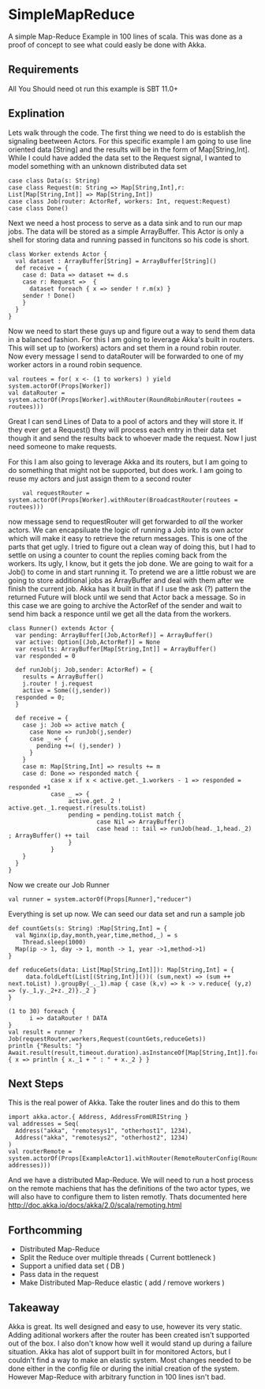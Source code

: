 # SimpleMapReduce

A simple Map-Reduce Example in 100 lines of scala. 
This was done as a proof of concept to see what could easly be done with Akka. 


## Requirements

All You Should need ot run this example is SBT 11.0+ 

## Explination

Lets walk through the code. The first thing we need to do is establish the signaling beetween Actors. For this specific example I am going to use line oriented data [String] and the results will be in the form of Map[String,Int]. While I could have added the data set to the Request signal, I wanted to model something with an unknown distributed data set 

```
case class Data(s: String)
case class Request(m: String => Map[String,Int],r: List[Map[String,Int]] => Map[String,Int])
case class Job(router: ActorRef, workers: Int, request:Request)
case class Done()
```

Next we need a host process to serve as a data sink and to run our map jobs. The data will be stored as a simple ArrayBuffer. This Actor is only a shell for storing data and running passed in funcitons so his code is short.

```
class Worker extends Actor {
  val dataset : ArrayBuffer[String] = ArrayBuffer[String]()
  def receive = { 
    case d: Data => dataset += d.s
    case r: Request =>  {
      dataset foreach { x => sender ! r.m(x) }
    sender ! Done()
    }
  }
}
```

Now we need to start these guys up and figure out a way to send them data in a balanced fashion. For this I am going to leverage Akka's built in routers. This will set up to (workers) actors and set them in a round robin router. Now every message I send to dataRouter will be forwarded to one of my worker actors in a round robin sequence. 

```
val routees = for( x <- (1 to workers) ) yield system.actorOf(Props[Worker]) 
val dataRouter = system.actorOf(Props[Worker].withRouter(RoundRobinRouter(routees = routees)))
```

Great I can send Lines of Data to a pool of actors and they will store it. If they ever get a Request() they will process each entry in their data set though it and send the results back to whoever made the request. Now I just need someone to make requests. 

For this I am also going to leverage Akka and its routers, but I am going to do something that might not be supported, but does work. I am going to reuse my actors and just assign them to a second router 

```
    val requestRouter = system.actorOf(Props[Worker].withRouter(BroadcastRouter(routees = routees)))
```  

now message send to requestRouter will get forwarded to _all_ the worker actors. We can encapsiluate the logic of running a Job into its own actor which will make it easy to retrieve the return messages. This is one of the parts that get ugly. I tried to figure out a clean way of doing this, but I had to settle on using a counter to count the replies coming back from the workers. Its ugly, I know, but it gets the job done. We are going to wait for a Job() to come in and start running it. To pretend we are a little robust we are going to store additional jobs as ArrayBuffer and deal with them after we finish the current job. Akka has it built in that if I use the ask (?) pattern the returned Future will block until we send that Actor back a message. So in this case we are going to archive the ActorRef of the sender and wait to send him back a responce until we get all the data from the workers. 

```
class Runner() extends Actor { 
  var pending: ArrayBuffer[(Job,ActorRef)] = ArrayBuffer()
  var active: Option[(Job,ActorRef)] = None
  var results: ArrayBuffer[Map[String,Int]] = ArrayBuffer()
  var responded = 0 
  
  def runJob(j: Job,sender: ActorRef) = { 
    results = ArrayBuffer()
    j.router ! j.request
    active = Some((j,sender))
  responded = 0; 
  }

  def receive = { 
    case j: Job => active match { 
      case None => runJob(j,sender)
      case _ => {
        pending +=( (j,sender) )
      }
    }
    case m: Map[String,Int] => results += m
	case d: Done => responded match { 
		 	case x if x < active.get._1.workers - 1 => responded = responded +1 
			case _ => {
				 active.get._2 ! active.get._1.request.r(results.toList) 
				 pending = pending.toList match {
				 		 case Nil => ArrayBuffer()
						 case head :: tail => runJob(head._1,head._2) ; ArrayBuffer() ++ tail
				 }
			}
  	}
  }
}
```

Now we create our Job Runner 
```
val runner = system.actorOf(Props[Runner],"reducer")
```

Everything is set up now. We can seed our data set and run a sample job 
```
def countGets(s: String) :Map[String,Int] = { 
  val Nginx(ip,day,month,year,time,method,_) = s
	Thread.sleep(1000)
  Map(ip -> 1, day -> 1, month -> 1, year ->1,method->1)
}

def reduceGets(data: List[Map[String,Int]]): Map[String,Int] = { 
	 data.foldLeft(List[(String,Int)]())( (sum,next) => (sum ++ next.toList) ).groupBy(_._1).map { case (k,v) => k -> v.reduce{ (y,z) => (y._1,y._2+z._2)}._2 }
}

(1 to 30) foreach {
      i => dataRouter ! DATA
}
val result = runner ? Job(requestRouter,workers,Request(countGets,reduceGets))
println {"Results: "}
Await.result(result,timeout.duration).asInstanceOf[Map[String,Int]].foreach { x => println { x._1 + " : " + x._2 } }
```

## Next Steps 

This is the real power of Akka. Take the router lines and do this to them 
```
import akka.actor.{ Address, AddressFromURIString }
val addresses = Seq(
  Address("akka", "remotesys1", "otherhost1", 1234),
  Address("akka", "remotesys2", "otherhost2", 1234)
)
val routerRemote = system.actorOf(Props[ExampleActor1].withRouter(RemoteRouterConfig(RoundRobinRouter(5), addresses)))
```

And we have a distributed Map-Reduce. We will need to run a host process on the remote machiens that has the definitions of the two actor types, we will also have to configure them to listen remotly. Thats documented here http://doc.akka.io/docs/akka/2.0/scala/remoting.html

## Forthcomming 
 * Distributed Map-Reduce 
 * Split the Reduce over multiple threads ( Current bottleneck )
 * Support a unified data set ( DB )
 * Pass data in the request 
 * Make Distributed Map-Reduce elastic ( add / remove workers ) 

## Takeaway

Akka is great. Its well designed and easy to use, however its very static. Adding aditional workers after the router has been created isn't supported out of the box. I also don't know how well it would stand up during a failure situation. Akka has alot of support built in for monitored Actors, but I couldn't find a way to make an elastic system. Most changes needed to be done either in the config file or during the initial creation of the system. However Map-Reduce with arbitrary function in 100 lines isn't bad. 
